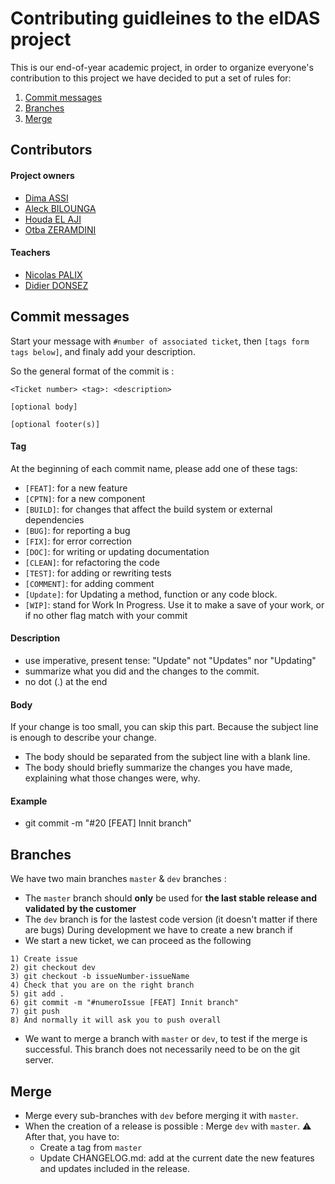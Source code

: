# Contributing guidleines to the eIDAS project

This is our end-of-year academic project, in order to organize everyone's contribution to this project we have decided to put a set of rules for:

1. [Commit messages](#commit)
2. [Branches](#branches)
3. [Merge](#merge)

## Contributors <a name="contributors"></a>

#### Project owners
* [Dima ASSI](https://github.com/dimaassi22)
* [Aleck BILOUNGA](https://github.com/Hyorick)
* [Houda EL AJI](https://github.com/Elajih)
* [Otba ZERAMDINI](https://github.com/OtbaZ)



#### Teachers
* [Nicolas PALIX](https://github.com/npalix)
* [Didier DONSEZ](https://github.com/donsez)

## Commit messages <a name="commit"></a>

Start your message with `#number of associated ticket`, then `[tags form tags below]`, and finaly add your description.

So the general format of the commit is :

```
<Ticket number> <tag>: <description>

[optional body]

[optional footer(s)]
```
#### Tag
At the beginning of each commit name, please add one of these tags:
* `[FEAT]`: for a new feature
* `[CPTN]`: for a new component
* `[BUILD]`: for changes that affect the build system or external dependencies
* `[BUG]`: for reporting a bug
* `[FIX]`: for error correction
* `[DOC]`: for writing or updating documentation
* `[CLEAN]`: for refactoring the code
* `[TEST]`: for adding or rewriting tests
* `[COMMENT]`: for adding comment
* `[Update]`: for Updating a method, function or any code block.
* `[WIP]`: stand for Work In Progress. Use it to make a save of your work, or if no other flag match with your commit

#### Description
* use imperative, present tense: "Update" not "Updates" nor "Updating"
* summarize what you did and the changes to the commit.
* no dot (.) at the end

#### Body
If your change is too small, you can skip this part. Because the subject line is enough to describe your change.
* The body should be separated from the subject line with a blank line.
* The body should briefly summarize the changes you have made, explaining what those changes were, why.

#### Example 
* git commit -m "#20 [FEAT] Innit branch"
 
## Branches<a name="branches"></a>
We have two main branches  `master` & `dev` branches :
* The `master` branch should **only** be used for __**the last stable release and validated by the customer**__
* The `dev` branch is for the lastest code version (it doesn't matter if there are bugs)
During development we have to create a new branch if 
* We start a new ticket, we can proceed as the following

```
1) Create issue
2) git checkout dev
3) git checkout -b issueNumber-issueName
4) Check that you are on the right branch
5) git add .
6) git commit -m "#numeroIssue [FEAT] Innit branch"
7) git push
8) And normally it will ask you to push overall
```
* We want to merge a branch with `master` or `dev`, to test if the merge is successful. This branch does not necessarily need to be on the git server.

## Merge<a name="merge"></a>
* Merge every sub-branches with `dev` before merging it with `master`.
* When the creation of a release is possible : Merge `dev` with `master`. :warning: After that, you have to:
	* Create a tag from `master`
	* Update CHANGELOG.md: add at the current date the new features and updates included in the release.

